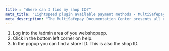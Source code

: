 ```yaml
---
title : "Where can I find my shop ID?"
meta_title: "Lightspeed plugin available payment methods - MultiSafepay Documentation Center"
meta_description: "The MultiSafepay Documentation Center presents all relevant information about our Plugins and API. You can also find support pages for Payment Methods, Tools and General Questions as well as the contact details of our Support and Integration Teams."
---
```

1. Log into the /admin area of you webshopapp.
2. Click in the bottom left corner on help.
3. In the popup you can find a store ID. This is also the shop ID.